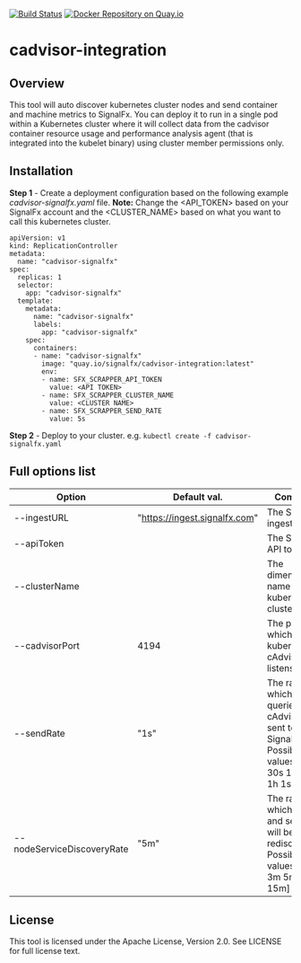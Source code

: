 [![Build Status](https://travis-ci.org/signalfx/cadvisor-integration.svg?branch=master)](https://travis-ci.org/signalfx/cadvisor-integration) [![Docker Repository on Quay.io](https://quay.io/repository/signalfx/cadvisor-integration/status "Docker Repository on Quay.io")](https://quay.io/repository/signalfx/cadvisor-integration)

# cadvisor-integration
## Overview
This tool will auto discover kubernetes cluster nodes and send container and machine metrics to SignalFx. 
You can deploy it to run in a single pod within a Kubernetes cluster where it will collect data from the cadvisor container resource usage and performance analysis agent (that is integrated into the kubelet binary) using cluster member permissions only. 
## Installation
**Step 1** - Create a deployment configuration based on the following example _cadvisor-signalfx.yaml_ file. **Note:** Change the &lt;API_TOKEN&gt; based on your SignalFx account and the &lt;CLUSTER_NAME&gt; based on what you want to call this kubernetes cluster.

	apiVersion: v1
	kind: ReplicationController
	metadata:
	  name: "cadvisor-signalfx"
	spec:
	  replicas: 1
	  selector:
	    app: "cadvisor-signalfx"
	  template:
	    metadata:
	      name: "cadvisor-signalfx"
	      labels:
	        app: "cadvisor-signalfx"
	    spec:
	      containers:
	      - name: "cadvisor-signalfx"
	        image: "quay.io/signalfx/cadvisor-integration:latest"
	        env:
	        - name: SFX_SCRAPPER_API_TOKEN
	          value: <API TOKEN>
	        - name: SFX_SCRAPPER_CLUSTER_NAME
	          value: <CLUSTER NAME>
	        - name: SFX_SCRAPPER_SEND_RATE
	          value: 5s

**Step 2** - Deploy to your cluster. e.g. `kubectl create -f cadvisor-signalfx.yaml`
	      
## Full options list

| Option | Default val. | Comment | Env. Var. |
| ------ | ------------ | ------- | --------- |
| --ingestURL | "https://ingest.signalfx.com"  | The SignalFx ingest URL. | $SFX_SCRAPPER_INGEST_URL |
| --apiToken |   | The SignalFx API token. | $SFX_SCRAPPER_API_TOKEN |
| --clusterName | | The dimension name for this kubernetes cluster.  | $SFX_SCRAPPER_CLUSTER_NAME |
| --cadvisorPort | 4194  | The port on which the kubernetes cAdvisor listens. | $SFX_SCRAPPER_CADVISOR_PORT |
| --sendRate | "1s"  | The rate at which data is queried from cAdvisor and sent to SignalFx. Possible values: [10s 30s 1m 5m 1h 1s 5s] | $SFX_SCRAPPER_SEND_RATE |
| --nodeServiceDiscoveryRate | "5m" | The rate at which nodes and services will be rediscovered. Possible values: [20m 3m 5m 10m 15m] | $SFX_SCRAPPER_NODE_SERVICE_DISCOVERY_RATE |

## License

This tool is licensed under the Apache License, Version 2.0. See LICENSE for full license text.
